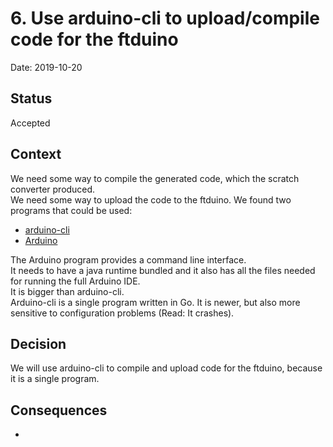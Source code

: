 # 6. Use arduino-cli to upload/compile code for the ftduino

Date: 2019-10-20

## Status

Accepted

## Context

We need some way to compile the generated code, which the scratch converter produced.  
We need some way to upload the code to the ftduino.
We found two programs that could be used:
- [arduino-cli](https://github.com/arduino/arduino-cli)
- [Arduino](https://github.com/arduino/Arduino/blob/master/build/shared/manpage.adoc)  

The Arduino program provides a command line interface.  
It needs to have a java runtime bundled and it also has all the files needed for running the full Arduino IDE.  
It is bigger than arduino-cli.  
Arduino-cli is a single program written in Go. It is newer, but also more sensitive to configuration problems (Read: It crashes).

## Decision

We will use arduino-cli to compile and upload code for the ftduino, because it is a single program.

## Consequences

-